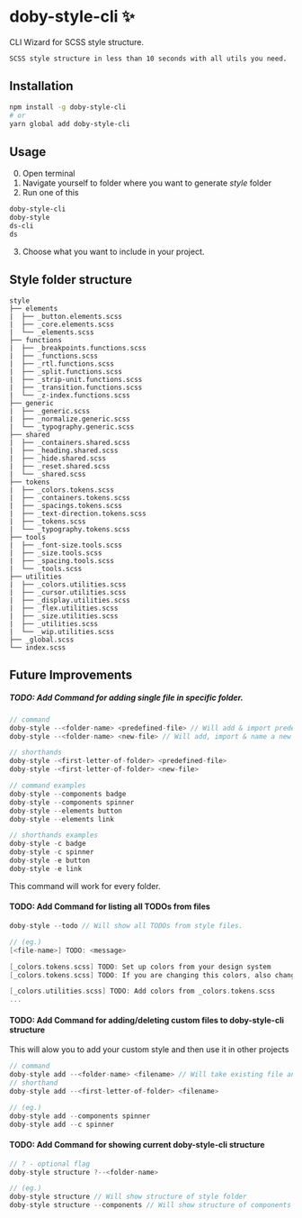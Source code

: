 # doby-style-cli ✨

CLI Wizard for SCSS style structure.

```
SCSS style structure in less than 10 seconds with all utils you need.
```

## Installation

```bash
npm install -g doby-style-cli
# or
yarn global add doby-style-cli
```

## Usage

0. Open terminal <br>
1. Navigate yourself to folder where you want to generate _style_ folder <br>
2. Run one of this <br>

```bash
doby-style-cli
doby-style
ds-cli
ds
```

3. Choose what you want to include in your project.

## Style folder structure

```
style
├── elements
|  ├── _button.elements.scss
|  ├── _core.elements.scss
|  └── _elements.scss
├── functions
|  ├── _breakpoints.functions.scss
|  ├── _functions.scss
|  ├── _rtl.functions.scss
|  ├── _split.functions.scss
|  ├── _strip-unit.functions.scss
|  ├── _transition.functions.scss
|  └── _z-index.functions.scss
├── generic
|  ├── _generic.scss
|  ├── _normalize.generic.scss
|  └── _typography.generic.scss
├── shared
|  ├── _containers.shared.scss
|  ├── _heading.shared.scss
|  ├── _hide.shared.scss
|  ├── _reset.shared.scss
|  └── _shared.scss
├── tokens
|  ├── _colors.tokens.scss
|  ├── _containers.tokens.scss
|  ├── _spacings.tokens.scss
|  ├── _text-direction.tokens.scss
|  ├── _tokens.scss
|  └── _typography.tokens.scss
├── tools
|  ├── _font-size.tools.scss
|  ├── _size.tools.scss
|  ├── _spacing.tools.scss
|  └── _tools.scss
├── utilities
|  ├── _colors.utilities.scss
|  ├── _cursor.utilities.scss
|  ├── _display.utilities.scss
|  ├── _flex.utilities.scss
|  ├── _size.utilities.scss
|  ├── _utilities.scss
|  └── _wip.utilities.scss
├── _global.scss
└── index.scss
```

## Future Improvements

##### TODO: Add Command for adding single file in specific folder.

```c
// command
doby-style --<folder-name> <predefined-file> // Will add & import predefined file by doby-style-cli
doby-style --<folder-name> <new-file> // Will add, import & name a new file with predefined convention

// shorthands
doby-style -<first-letter-of-folder> <predefined-file>
doby-style -<first-letter-of-folder> <new-file>

// command examples
doby-style --components badge
doby-style --components spinner
doby-style --elements button
doby-style --elements link

// shorthands examples
doby-style -c badge
doby-style -c spinner
doby-style -e button
doby-style -e link

```

This command will work for every folder.

#### TODO: Add Command for listing all TODOs from files

```c
doby-style --todo // Will show all TODOs from style files.

// (eg.)
[<file-name>] TODO: <message>

[_colors.tokens.scss] TODO: Set up colors from your design system
[_colors.tokens.scss] TODO: If you are changing this colors, also change _colors.utilities.scss

[_colors.utilities.scss] TODO: Add colors from _colors.tokens.scss
...

```

#### TODO: Add Command for adding/deleting custom files to doby-style-cli structure

This will alow you to add your custom style and then use it in other projects

```c
// command
doby-style add --<folder-name> <filename> // Will take existing file and add/delete it to/from doby-style-cli structure
// shorthand
doby-style add --<first-letter-of-folder> <filename>

// (eg.)
doby-style add --components spinner
doby-style add --c spinner
```

#### TODO: Add Command for showing current doby-style-cli structure

```c
// ? - optional flag
doby-style structure ?--<folder-name>

// (eg.)
doby-style structure // Will show structure of style folder
doby-style structure --components // Will show structure of components folder
```
